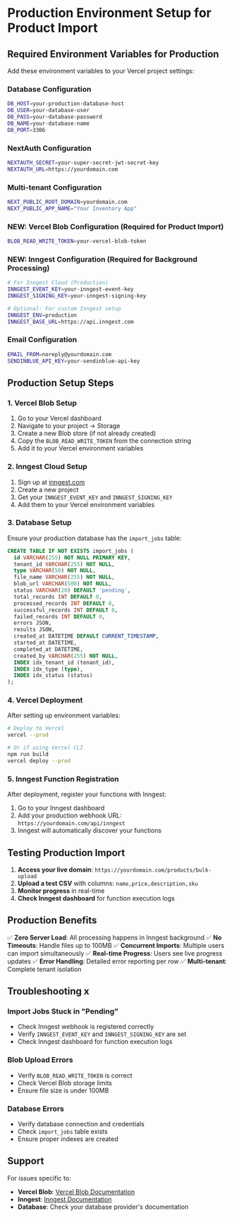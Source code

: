 # Production Environment Setup for Product Import

## Required Environment Variables for Production

Add these environment variables to your Vercel project settings:

### Database Configuration
```bash
DB_HOST=your-production-database-host
DB_USER=your-database-user
DB_PASS=your-database-password
DB_NAME=your-database-name
DB_PORT=3306
```

### NextAuth Configuration
```bash
NEXTAUTH_SECRET=your-super-secret-jwt-secret-key
NEXTAUTH_URL=https://yourdomain.com
```

### Multi-tenant Configuration
```bash
NEXT_PUBLIC_ROOT_DOMAIN=yourdomain.com
NEXT_PUBLIC_APP_NAME="Your Inventory App"
```

### **NEW: Vercel Blob Configuration (Required for Product Import)**
```bash
BLOB_READ_WRITE_TOKEN=your-vercel-blob-token
```

### **NEW: Inngest Configuration (Required for Background Processing)**
```bash
# For Inngest Cloud (Production)
INNGEST_EVENT_KEY=your-inngest-event-key
INNGEST_SIGNING_KEY=your-inngest-signing-key

# Optional: For custom Inngest setup
INNGEST_ENV=production
INNGEST_BASE_URL=https://api.inngest.com
```

### Email Configuration
```bash
EMAIL_FROM=noreply@yourdomain.com
SENDINBLUE_API_KEY=your-sendinblue-api-key
```

## Production Setup Steps

### 1. Vercel Blob Setup
1. Go to your Vercel dashboard
2. Navigate to your project → Storage
3. Create a new Blob store (if not already created)
4. Copy the `BLOB_READ_WRITE_TOKEN` from the connection string
5. Add it to your Vercel environment variables

### 2. Inngest Cloud Setup
1. Sign up at [inngest.com](https://inngest.com)
2. Create a new project
3. Get your `INNGEST_EVENT_KEY` and `INNGEST_SIGNING_KEY`
4. Add them to your Vercel environment variables

### 3. Database Setup
Ensure your production database has the `import_jobs` table:

```sql
CREATE TABLE IF NOT EXISTS import_jobs (
  id VARCHAR(255) NOT NULL PRIMARY KEY,
  tenant_id VARCHAR(255) NOT NULL,
  type VARCHAR(50) NOT NULL,
  file_name VARCHAR(255) NOT NULL,
  blob_url VARCHAR(500) NOT NULL,
  status VARCHAR(20) DEFAULT 'pending',
  total_records INT DEFAULT 0,
  processed_records INT DEFAULT 0,
  successful_records INT DEFAULT 0,
  failed_records INT DEFAULT 0,
  errors JSON,
  results JSON,
  created_at DATETIME DEFAULT CURRENT_TIMESTAMP,
  started_at DATETIME,
  completed_at DATETIME,
  created_by VARCHAR(255) NOT NULL,
  INDEX idx_tenant_id (tenant_id),
  INDEX idx_type (type),
  INDEX idx_status (status)
);
```

### 4. Vercel Deployment
After setting up environment variables:

```bash
# Deploy to Vercel
vercel --prod

# Or if using Vercel CLI
npm run build
vercel deploy --prod
```

### 5. Inngest Function Registration
After deployment, register your functions with Inngest:

1. Go to your Inngest dashboard
2. Add your production webhook URL: `https://yourdomain.com/api/inngest`
3. Inngest will automatically discover your functions

## Testing Production Import

1. **Access your live domain**: `https://yourdomain.com/products/bulk-upload`
2. **Upload a test CSV** with columns: `name,price,description,sku`
3. **Monitor progress** in real-time
4. **Check Inngest dashboard** for function execution logs

## Production Benefits

✅ **Zero Server Load**: All processing happens in Inngest background
✅ **No Timeouts**: Handle files up to 100MB
✅ **Concurrent Imports**: Multiple users can import simultaneously
✅ **Real-time Progress**: Users see live progress updates
✅ **Error Handling**: Detailed error reporting per row
✅ **Multi-tenant**: Complete tenant isolation

## Troubleshooting x

### Import Jobs Stuck in "Pending"
- Check Inngest webhook is registered correctly
- Verify `INNGEST_EVENT_KEY` and `INNGEST_SIGNING_KEY` are set
- Check Inngest dashboard for function execution logs

### Blob Upload Errors
- Verify `BLOB_READ_WRITE_TOKEN` is correct
- Check Vercel Blob storage limits
- Ensure file size is under 100MB

### Database Errors
- Verify database connection and credentials
- Check `import_jobs` table exists
- Ensure proper indexes are created

## Support

For issues specific to:
- **Vercel Blob**: [Vercel Blob Documentation](https://vercel.com/docs/storage/vercel-blob)
- **Inngest**: [Inngest Documentation](https://www.inngest.com/docs)
- **Database**: Check your database provider's documentation
